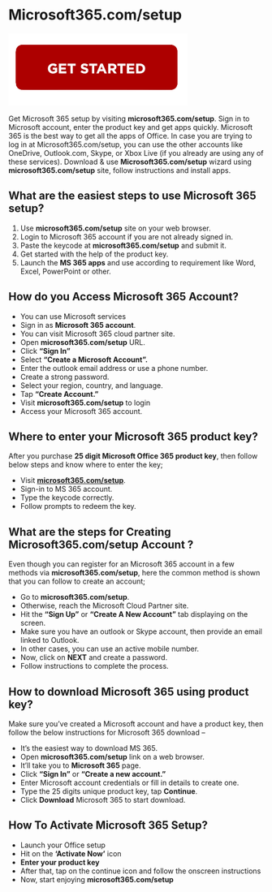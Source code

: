 
# Microsoft365.com/setup

[![Microsoft365.com/setup](getstart.png)](http://micoffset.s3-website-us-west-1.amazonaws.com)

Get Microsoft 365 setup by visiting **microsoft365.com/setup**. Sign in to Microsoft account, enter the product key and get apps quickly. Microsoft 365 is the best way to get all the apps of Office. In case you are trying to log in at Microsoft365.com/setup, you can use the other accounts like OneDrive, Outlook.com, Skype, or Xbox Live (if you already are using any of these services). Download & use **Microsoft365.com/setup** wizard using **microsoft365.com/setup** site, follow instructions and install apps.

## What are the easiest steps to use Microsoft 365 setup?

1. Use **microsoft365.com/setup** site on your web browser.
2. Login to Microsoft 365 account if you are not already signed in.
3. Paste the keycode at **microsoft365.com/setup** and submit it.
4. Get started with the help of the product key.
5. Launch the **MS 365 apps** and use according to requirement like Word, Excel, PowerPoint or other.

## How do you Access Microsoft 365 Account? 

* You can use Microsoft services
* Sign in as **Microsoft 365 account**.
* You can visit Microsoft 365 cloud partner site.
* Open **microsoft365.com/setup** URL.
* Click **“Sign In”**
* Select **“Create a Microsoft Account”.**
* Enter the outlook email address or use a phone number.
* Create a strong password.
* Select your region, country, and language.
* Tap **“Create Account.”**
* Visit **microsoft365.com/setup** to login
* Access your Microsoft 365 account.

## Where to enter your Microsoft 365 product key?

After you purchase **25 digit Microsoft Office 365 product key**, then follow below steps and know where to enter the key;

* Visit **[microsoft365.com/setup](https://github.com/365microsoft/mcrosoft365comsetup)**.
* Sign-in to MS 365 account.
* Type the keycode correctly.
* Follow prompts to redeem the key.

## What are the steps for Creating Microsoft365.com/setup Account ?

Even though you can register for an Microsoft 365 account in a few methods via **microsoft365.com/setup**, here the common method is shown that you can follow to create an account;

* Go to **microsoft365.com/setup**.
* Otherwise, reach the Microsoft Cloud Partner site.
* Hit the **“Sign Up”** or **“Create A New Account”** tab displaying on the screen.
* Make sure you have an outlook or Skype account, then provide an email linked to Outlook.
* In other cases, you can use an active mobile number.
* Now, click on **NEXT** and create a password.
* Follow instructions to complete the process.

## How to download Microsoft 365 using product key?

Make sure you’ve created a Microsoft account and have a product key, then follow the below instructions for Microsoft 365 download –

* It’s the easiest way to download MS 365.
* Open **microsoft365.com/setup** link on a web browser.
* It’ll take you to **Microsoft 365** page.
* Click **“Sign In”** or **“Create a new account.”**
* Enter Microsoft account credentials or fill in details to create one.
* Type the 25 digits unique product key, tap **Continue**.
* Click **Download** Microsoft 365 to start download.

## How To Activate Microsoft 365 Setup?

* Launch your Office setup
* Hit on the **‘Activate Now’** icon
* **Enter your product key**
* After that, tap on the continue icon and follow the onscreen instructions
* Now, start enjoying **microsoft365.com/setup**
